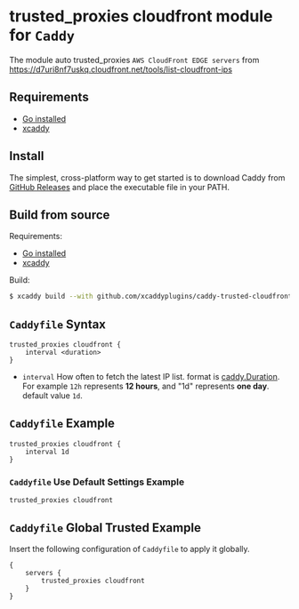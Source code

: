 # trusted_proxies cloudfront module for `Caddy`

The module auto trusted_proxies `AWS CloudFront EDGE servers` from https://d7uri8nf7uskq.cloudfront.net/tools/list-cloudfront-ips

## Requirements

- [Go installed](https://golang.org/doc/install)
- [xcaddy](https://github.com/caddyserver/xcaddy)

## Install

The simplest, cross-platform way to get started is to download Caddy from [GitHub Releases](https://github.com/xcaddyplugins/caddy-trusted-cloudfront/releases) and place the executable file in your PATH.

## Build from source

Requirements:

- [Go installed](https://golang.org/doc/install)
- [xcaddy](https://github.com/caddyserver/xcaddy)

Build:

```bash
$ xcaddy build --with github.com/xcaddyplugins/caddy-trusted-cloudfront
```

## `Caddyfile` Syntax

```caddyfile
trusted_proxies cloudfront {
	interval <duration>
}
```

- `interval` How often to fetch the latest IP list. format is [caddy.Duration](https://caddyserver.com/docs/conventions#durations). For example `12h` represents **12 hours**, and "1d" represents **one day**. default value `1d`.

## `Caddyfile` Example

```caddyfile
trusted_proxies cloudfront {
	interval 1d
}
```

### `Caddyfile` Use Default Settings Example

```Caddyfile
trusted_proxies cloudfront
```

## `Caddyfile` Global Trusted Example

Insert the following configuration of `Caddyfile` to apply it globally.

```Caddyfile
{
	servers {
		trusted_proxies cloudfront
	}
}
```
